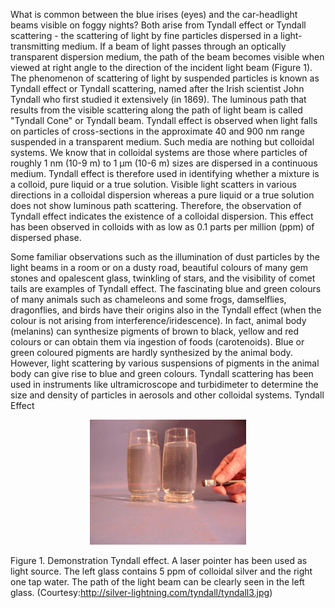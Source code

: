 What is common between the blue irises (eyes) and the car-headlight beams visible on foggy nights? Both arise from Tyndall effect or Tyndall scattering - the scattering of light by fine particles dispersed in a light-transmitting medium. If a beam of light passes through an optically transparent dispersion medium, the path of the beam becomes visible when viewed at right angle to the direction of the incident light beam (Figure 1). The phenomenon of scattering of light by suspended particles is known as Tyndall effect or Tyndall scattering, named after the Irish scientist John Tyndall who first studied it extensively (in 1869). The luminous path that results from the visible scattering along the path of light beam is called "Tyndall Cone" or Tyndall beam. Tyndall effect is observed when light falls on particles of cross-sections in the approximate 40 and 900 nm range suspended in a transparent medium. Such media are nothing but colloidal systems. We know that in colloidal systems are those where particles of roughly 1 nm (10-9 m) to 1 μm (10-6 m) sizes are dispersed in a continuous medium. Tyndall effect is therefore used in identifying whether a mixture is a colloid, pure liquid or a true solution. Visible light scatters in various directions in a colloidal dispersion whereas a pure liquid or a true solution does not show luminous path scattering. Therefore, the observation of Tyndall effect indicates the existence of a colloidal dispersion. This effect has been observed in colloids with as low as 0.1 parts per million (ppm) of dispersed phase.  

Some familiar observations such as the illumination of dust particles by the light beams in a room or on a dusty road, beautiful colours of many gem stones and opalescent glass, twinkling of stars, and the visibility of comet tails are examples of Tyndall effect. The fascinating blue and green colours of many animals such as chameleons and some frogs, damselflies, dragonflies, and birds have their origins also in the Tyndall effect (when the colour is not arising from interference/iridescence). In fact, animal body (melanins) can synthesize pigments of brown to black, yellow and red colours or can obtain them via ingestion of foods (carotenoids). Blue or green coloured pigments are hardly synthesized by the animal body. However, light scattering by various suspensions of pigments in the animal body can give rise to blue and green colours. Tyndall scattering has been used in instruments like ultramicroscope and turbidimeter to determine the size and density of particles in aerosols and other colloidal systems.
Tyndall Effect

<center><img src="images/tyndall_effect.jpg" width="250" height="200"></center>

Figure 1. Demonstration Tyndall effect. A laser pointer has been used as light source. The left glass contains 5 ppm of colloidal silver and the right one tap water. The path of the light beam can be clearly seen in the left glass. (Courtesy:http://silver-lightning.com/tyndall/tyndall3.jpg)  



